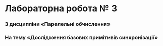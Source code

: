 # Лабораторна робота № 3
### З дисципліни «Паралельні обчислення»
### На тему «Дослідження базових примітивів синхронізації»
